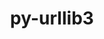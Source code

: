 ---
title: "py-urllib3"
layout: cache
categories: [package, develop-2023-10-08]
meta: {"versions": ["1.26.12"], "compilers": ["apple-clang@=14.0.0", "cce@=15.0.1", "gcc@=11.1.0", "gcc@=11.3.0", "gcc@=11.4.0", "gcc@=7.3.1", "gcc@=9.4.0", "oneapi@=2023.2.1"], "oss": ["amzn2", "rhel8", "ubuntu20.04", "ubuntu22.04", "ventura"], "platforms": ["darwin", "linux"], "targets": ["aarch64", "neoverse_n1", "ppc64le", "x86_64_v3", "zen4"], "stacks": ["aws-isc", "aws-isc-aarch64", "data-vis-sdk", "e4s", "e4s-arm", "e4s-cray-rhel", "e4s-oneapi", "e4s-power", "ml-darwin-aarch64-mps", "ml-linux-x86_64-cpu", "ml-linux-x86_64-cuda", "ml-linux-x86_64-rocm", "root"], "num_specs": 24, "num_specs_by_stack": {"ml-darwin-aarch64-mps": 3, "root": 24, "aws-isc-aarch64": 2, "aws-isc": 1, "e4s-cray-rhel": 1, "e4s-arm": 2, "e4s-power": 2, "data-vis-sdk": 2, "e4s": 3, "e4s-oneapi": 2, "ml-linux-x86_64-cpu": 6, "ml-linux-x86_64-cuda": 6, "ml-linux-x86_64-rocm": 5}}
spec_details: [{"hash": "oo737rav5gu2k77xo3irl4t2tgdilfrc", "compiler": "apple-clang@=14.0.0", "versions": ["1.26.12"], "os": "ventura", "platform": "darwin", "target": "aarch64", "variants": ["~brotli", "build_system=python_pip", "~secure", "~socks"], "stacks": ["ml-darwin-aarch64-mps", "root"], "size": "-", "tarball": "https://binaries.spack.io/releases/develop-2023-10-08/build_cache/darwin-ventura-aarch64/apple-clang-14.0.0/py-urllib3-1.26.12/darwin-ventura-aarch64-apple-clang-14.0.0-py-urllib3-1.26.12-oo737rav5gu2k77xo3irl4t2tgdilfrc.spack"}, {"hash": "srfk5xvr6wxbrs65aqvvkm5op5rfnzpo", "compiler": "apple-clang@=14.0.0", "versions": ["1.26.12"], "os": "ventura", "platform": "darwin", "target": "aarch64", "variants": ["~brotli", "build_system=python_pip", "~secure", "~socks"], "stacks": ["ml-darwin-aarch64-mps", "root"], "size": "-", "tarball": "https://binaries.spack.io/releases/develop-2023-10-08/build_cache/darwin-ventura-aarch64/apple-clang-14.0.0/py-urllib3-1.26.12/darwin-ventura-aarch64-apple-clang-14.0.0-py-urllib3-1.26.12-srfk5xvr6wxbrs65aqvvkm5op5rfnzpo.spack"}, {"hash": "qbjx4ric6omxdhnaqrh3f533ob45lbil", "compiler": "apple-clang@=14.0.0", "versions": ["1.26.12"], "os": "ventura", "platform": "darwin", "target": "aarch64", "variants": ["~brotli", "build_system=python_pip", "~secure", "~socks"], "stacks": ["ml-darwin-aarch64-mps", "root"], "size": "-", "tarball": "https://binaries.spack.io/releases/develop-2023-10-08/build_cache/darwin-ventura-aarch64/apple-clang-14.0.0/py-urllib3-1.26.12/darwin-ventura-aarch64-apple-clang-14.0.0-py-urllib3-1.26.12-qbjx4ric6omxdhnaqrh3f533ob45lbil.spack"}, {"hash": "jm4cxkpywvvo4zzudhjjnrfnh43ebiyw", "compiler": "gcc@=7.3.1", "versions": ["1.26.12"], "os": "amzn2", "platform": "linux", "target": "aarch64", "variants": ["~brotli", "build_system=python_pip", "~secure", "~socks"], "stacks": ["aws-isc-aarch64", "root"], "size": "-", "tarball": "https://binaries.spack.io/releases/develop-2023-10-08/build_cache/linux-amzn2-aarch64/gcc-7.3.1/py-urllib3-1.26.12/linux-amzn2-aarch64-gcc-7.3.1-py-urllib3-1.26.12-jm4cxkpywvvo4zzudhjjnrfnh43ebiyw.spack"}, {"hash": "zvgndypo4eaprh7pgzxeorlw2c7dkc7q", "compiler": "gcc@=7.3.1", "versions": ["1.26.12"], "os": "amzn2", "platform": "linux", "target": "neoverse_n1", "variants": ["~brotli", "build_system=python_pip", "~secure", "~socks"], "stacks": ["aws-isc-aarch64", "root"], "size": "-", "tarball": "https://binaries.spack.io/releases/develop-2023-10-08/build_cache/linux-amzn2-neoverse_n1/gcc-7.3.1/py-urllib3-1.26.12/linux-amzn2-neoverse_n1-gcc-7.3.1-py-urllib3-1.26.12-zvgndypo4eaprh7pgzxeorlw2c7dkc7q.spack"}, {"hash": "q6r5s2kertm2qq7mdpniqczswrwmivsu", "compiler": "gcc@=7.3.1", "versions": ["1.26.12"], "os": "amzn2", "platform": "linux", "target": "x86_64_v3", "variants": ["~brotli", "build_system=python_pip", "~secure", "~socks"], "stacks": ["root", "aws-isc"], "size": "-", "tarball": "https://binaries.spack.io/releases/develop-2023-10-08/build_cache/linux-amzn2-x86_64_v3/gcc-7.3.1/py-urllib3-1.26.12/linux-amzn2-x86_64_v3-gcc-7.3.1-py-urllib3-1.26.12-q6r5s2kertm2qq7mdpniqczswrwmivsu.spack"}, {"hash": "hohnxw5igtuegvsb4hfpw7xdrelso5tt", "compiler": "cce@=15.0.1", "versions": ["1.26.12"], "os": "rhel8", "platform": "linux", "target": "zen4", "variants": ["~brotli", "build_system=python_pip", "~secure", "~socks"], "stacks": ["e4s-cray-rhel", "root"], "size": "-", "tarball": "https://binaries.spack.io/releases/develop-2023-10-08/build_cache/linux-rhel8-zen4/cce-15.0.1/py-urllib3-1.26.12/linux-rhel8-zen4-cce-15.0.1-py-urllib3-1.26.12-hohnxw5igtuegvsb4hfpw7xdrelso5tt.spack"}, {"hash": "gloelopdkfsjnb2atbzlpyskgzqvn3cu", "compiler": "gcc@=11.4.0", "versions": ["1.26.12"], "os": "ubuntu20.04", "platform": "linux", "target": "aarch64", "variants": ["~brotli", "build_system=python_pip", "~secure", "~socks"], "stacks": ["e4s-arm", "root"], "size": "-", "tarball": "https://binaries.spack.io/releases/develop-2023-10-08/build_cache/linux-ubuntu20.04-aarch64/gcc-11.4.0/py-urllib3-1.26.12/linux-ubuntu20.04-aarch64-gcc-11.4.0-py-urllib3-1.26.12-gloelopdkfsjnb2atbzlpyskgzqvn3cu.spack"}, {"hash": "2iw724vsbnpikgznq7kpersil5attr2i", "compiler": "gcc@=11.4.0", "versions": ["1.26.12"], "os": "ubuntu20.04", "platform": "linux", "target": "aarch64", "variants": ["~brotli", "build_system=python_pip", "~secure", "~socks"], "stacks": ["e4s-arm", "root"], "size": "-", "tarball": "https://binaries.spack.io/releases/develop-2023-10-08/build_cache/linux-ubuntu20.04-aarch64/gcc-11.4.0/py-urllib3-1.26.12/linux-ubuntu20.04-aarch64-gcc-11.4.0-py-urllib3-1.26.12-2iw724vsbnpikgznq7kpersil5attr2i.spack"}, {"hash": "c7gjcfqaqgfkedr4poyski7ewfmrsk7r", "compiler": "gcc@=9.4.0", "versions": ["1.26.12"], "os": "ubuntu20.04", "platform": "linux", "target": "ppc64le", "variants": ["~brotli", "build_system=python_pip", "~secure", "~socks"], "stacks": ["e4s-power", "root"], "size": "-", "tarball": "https://binaries.spack.io/releases/develop-2023-10-08/build_cache/linux-ubuntu20.04-ppc64le/gcc-9.4.0/py-urllib3-1.26.12/linux-ubuntu20.04-ppc64le-gcc-9.4.0-py-urllib3-1.26.12-c7gjcfqaqgfkedr4poyski7ewfmrsk7r.spack"}, {"hash": "eguyeoaqongtz3s7ytzx42du7y7klzex", "compiler": "gcc@=9.4.0", "versions": ["1.26.12"], "os": "ubuntu20.04", "platform": "linux", "target": "ppc64le", "variants": ["~brotli", "build_system=python_pip", "~secure", "~socks"], "stacks": ["e4s-power", "root"], "size": "-", "tarball": "https://binaries.spack.io/releases/develop-2023-10-08/build_cache/linux-ubuntu20.04-ppc64le/gcc-9.4.0/py-urllib3-1.26.12/linux-ubuntu20.04-ppc64le-gcc-9.4.0-py-urllib3-1.26.12-eguyeoaqongtz3s7ytzx42du7y7klzex.spack"}, {"hash": "kg6k6jly776dqtcosyqo4bcjya7kjs2m", "compiler": "gcc@=11.1.0", "versions": ["1.26.12"], "os": "ubuntu20.04", "platform": "linux", "target": "x86_64_v3", "variants": ["~brotli", "build_system=python_pip", "~secure", "~socks"], "stacks": ["data-vis-sdk", "root"], "size": "-", "tarball": "https://binaries.spack.io/releases/develop-2023-10-08/build_cache/linux-ubuntu20.04-x86_64_v3/gcc-11.1.0/py-urllib3-1.26.12/linux-ubuntu20.04-x86_64_v3-gcc-11.1.0-py-urllib3-1.26.12-kg6k6jly776dqtcosyqo4bcjya7kjs2m.spack"}, {"hash": "ybiqgflscwb66dzckik4mdsxcwgujpfm", "compiler": "gcc@=11.1.0", "versions": ["1.26.12"], "os": "ubuntu20.04", "platform": "linux", "target": "x86_64_v3", "variants": ["~brotli", "build_system=python_pip", "~secure", "~socks"], "stacks": ["data-vis-sdk", "root"], "size": "-", "tarball": "https://binaries.spack.io/releases/develop-2023-10-08/build_cache/linux-ubuntu20.04-x86_64_v3/gcc-11.1.0/py-urllib3-1.26.12/linux-ubuntu20.04-x86_64_v3-gcc-11.1.0-py-urllib3-1.26.12-ybiqgflscwb66dzckik4mdsxcwgujpfm.spack"}, {"hash": "kw4taosnlfbj3hjhdfaw6hm3vr6bcqct", "compiler": "gcc@=11.4.0", "versions": ["1.26.12"], "os": "ubuntu20.04", "platform": "linux", "target": "x86_64_v3", "variants": ["~brotli", "build_system=python_pip", "~secure", "~socks"], "stacks": ["e4s", "root"], "size": "-", "tarball": "https://binaries.spack.io/releases/develop-2023-10-08/build_cache/linux-ubuntu20.04-x86_64_v3/gcc-11.4.0/py-urllib3-1.26.12/linux-ubuntu20.04-x86_64_v3-gcc-11.4.0-py-urllib3-1.26.12-kw4taosnlfbj3hjhdfaw6hm3vr6bcqct.spack"}, {"hash": "mozcdyfygxy7tm3l3r2oouleqaldh56y", "compiler": "gcc@=11.4.0", "versions": ["1.26.12"], "os": "ubuntu20.04", "platform": "linux", "target": "x86_64_v3", "variants": ["~brotli", "build_system=python_pip", "~secure", "~socks"], "stacks": ["e4s", "root"], "size": "-", "tarball": "https://binaries.spack.io/releases/develop-2023-10-08/build_cache/linux-ubuntu20.04-x86_64_v3/gcc-11.4.0/py-urllib3-1.26.12/linux-ubuntu20.04-x86_64_v3-gcc-11.4.0-py-urllib3-1.26.12-mozcdyfygxy7tm3l3r2oouleqaldh56y.spack"}, {"hash": "hnh6jxwquyqremmttmnds5p3wkqto6qn", "compiler": "gcc@=11.4.0", "versions": ["1.26.12"], "os": "ubuntu20.04", "platform": "linux", "target": "x86_64_v3", "variants": ["~brotli", "build_system=python_pip", "~secure", "~socks"], "stacks": ["e4s", "root"], "size": "-", "tarball": "https://binaries.spack.io/releases/develop-2023-10-08/build_cache/linux-ubuntu20.04-x86_64_v3/gcc-11.4.0/py-urllib3-1.26.12/linux-ubuntu20.04-x86_64_v3-gcc-11.4.0-py-urllib3-1.26.12-hnh6jxwquyqremmttmnds5p3wkqto6qn.spack"}, {"hash": "ypknwsil5pvitzumx6xahd64c4a3xhs4", "compiler": "oneapi@=2023.2.1", "versions": ["1.26.12"], "os": "ubuntu20.04", "platform": "linux", "target": "x86_64_v3", "variants": ["~brotli", "build_system=python_pip", "~secure", "~socks"], "stacks": ["e4s-oneapi", "root"], "size": "-", "tarball": "https://binaries.spack.io/releases/develop-2023-10-08/build_cache/linux-ubuntu20.04-x86_64_v3/oneapi-2023.2.1/py-urllib3-1.26.12/linux-ubuntu20.04-x86_64_v3-oneapi-2023.2.1-py-urllib3-1.26.12-ypknwsil5pvitzumx6xahd64c4a3xhs4.spack"}, {"hash": "f4ao2o5ay2sv3jityjzbcxr54papukug", "compiler": "oneapi@=2023.2.1", "versions": ["1.26.12"], "os": "ubuntu20.04", "platform": "linux", "target": "x86_64_v3", "variants": ["~brotli", "build_system=python_pip", "~secure", "~socks"], "stacks": ["e4s-oneapi", "root"], "size": "-", "tarball": "https://binaries.spack.io/releases/develop-2023-10-08/build_cache/linux-ubuntu20.04-x86_64_v3/oneapi-2023.2.1/py-urllib3-1.26.12/linux-ubuntu20.04-x86_64_v3-oneapi-2023.2.1-py-urllib3-1.26.12-f4ao2o5ay2sv3jityjzbcxr54papukug.spack"}, {"hash": "pma2ddph2r7zrnoaw2ejvbljji4t3f4j", "compiler": "gcc@=11.3.0", "versions": ["1.26.12"], "os": "ubuntu22.04", "platform": "linux", "target": "x86_64_v3", "variants": ["~brotli", "build_system=python_pip", "~secure", "~socks"], "stacks": ["ml-linux-x86_64-cpu", "ml-linux-x86_64-cuda", "ml-linux-x86_64-rocm", "root"], "size": "-", "tarball": "https://binaries.spack.io/releases/develop-2023-10-08/build_cache/linux-ubuntu22.04-x86_64_v3/gcc-11.3.0/py-urllib3-1.26.12/linux-ubuntu22.04-x86_64_v3-gcc-11.3.0-py-urllib3-1.26.12-pma2ddph2r7zrnoaw2ejvbljji4t3f4j.spack"}, {"hash": "tmtaapkdvti2o5bor5vrewow4lovsbuq", "compiler": "gcc@=11.3.0", "versions": ["1.26.12"], "os": "ubuntu22.04", "platform": "linux", "target": "x86_64_v3", "variants": ["~brotli", "build_system=python_pip", "~secure", "~socks"], "stacks": ["ml-linux-x86_64-cpu", "ml-linux-x86_64-cuda", "ml-linux-x86_64-rocm", "root"], "size": "-", "tarball": "https://binaries.spack.io/releases/develop-2023-10-08/build_cache/linux-ubuntu22.04-x86_64_v3/gcc-11.3.0/py-urllib3-1.26.12/linux-ubuntu22.04-x86_64_v3-gcc-11.3.0-py-urllib3-1.26.12-tmtaapkdvti2o5bor5vrewow4lovsbuq.spack"}, {"hash": "oiyts5bgu6qrs3zb72x73zvrqkv4wznm", "compiler": "gcc@=11.3.0", "versions": ["1.26.12"], "os": "ubuntu22.04", "platform": "linux", "target": "x86_64_v3", "variants": ["~brotli", "build_system=python_pip", "~secure", "~socks"], "stacks": ["ml-linux-x86_64-cpu", "ml-linux-x86_64-cuda", "ml-linux-x86_64-rocm", "root"], "size": "-", "tarball": "https://binaries.spack.io/releases/develop-2023-10-08/build_cache/linux-ubuntu22.04-x86_64_v3/gcc-11.3.0/py-urllib3-1.26.12/linux-ubuntu22.04-x86_64_v3-gcc-11.3.0-py-urllib3-1.26.12-oiyts5bgu6qrs3zb72x73zvrqkv4wznm.spack"}, {"hash": "n7ox3obog4623t3vpwiinbmiudzu7yel", "compiler": "gcc@=11.3.0", "versions": ["1.26.12"], "os": "ubuntu22.04", "platform": "linux", "target": "x86_64_v3", "variants": ["~brotli", "build_system=python_pip", "~secure", "~socks"], "stacks": ["ml-linux-x86_64-cpu", "ml-linux-x86_64-cuda", "ml-linux-x86_64-rocm", "root"], "size": "-", "tarball": "https://binaries.spack.io/releases/develop-2023-10-08/build_cache/linux-ubuntu22.04-x86_64_v3/gcc-11.3.0/py-urllib3-1.26.12/linux-ubuntu22.04-x86_64_v3-gcc-11.3.0-py-urllib3-1.26.12-n7ox3obog4623t3vpwiinbmiudzu7yel.spack"}, {"hash": "cltixwbhrbv2ymnb3s3amw6t7ilzw6u3", "compiler": "gcc@=11.3.0", "versions": ["1.26.12"], "os": "ubuntu22.04", "platform": "linux", "target": "x86_64_v3", "variants": ["~brotli", "build_system=python_pip", "~secure", "~socks"], "stacks": ["ml-linux-x86_64-cpu", "ml-linux-x86_64-cuda", "ml-linux-x86_64-rocm", "root"], "size": "-", "tarball": "https://binaries.spack.io/releases/develop-2023-10-08/build_cache/linux-ubuntu22.04-x86_64_v3/gcc-11.3.0/py-urllib3-1.26.12/linux-ubuntu22.04-x86_64_v3-gcc-11.3.0-py-urllib3-1.26.12-cltixwbhrbv2ymnb3s3amw6t7ilzw6u3.spack"}, {"hash": "dywuegbgl5a5wgwqmn3kx5zabcmjs4yx", "compiler": "gcc@=11.3.0", "versions": ["1.26.12"], "os": "ubuntu22.04", "platform": "linux", "target": "x86_64_v3", "variants": ["~brotli", "build_system=python_pip", "~secure", "~socks"], "stacks": ["ml-linux-x86_64-cpu", "ml-linux-x86_64-cuda", "root"], "size": "-", "tarball": "https://binaries.spack.io/releases/develop-2023-10-08/build_cache/linux-ubuntu22.04-x86_64_v3/gcc-11.3.0/py-urllib3-1.26.12/linux-ubuntu22.04-x86_64_v3-gcc-11.3.0-py-urllib3-1.26.12-dywuegbgl5a5wgwqmn3kx5zabcmjs4yx.spack"}]
---